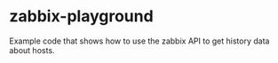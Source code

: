 # zabbix-playground

Example code that shows how to use the zabbix API to get history data about hosts.

